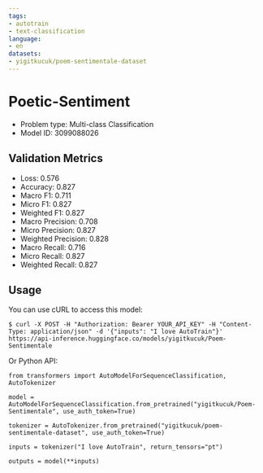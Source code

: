 ```yaml
---
tags:
- autotrain
- text-classification
language:
- en
datasets:
- yigitkucuk/poem-sentimentale-dataset
---
```


# Poetic-Sentiment

- Problem type: Multi-class Classification
- Model ID: 3099088026

## Validation Metrics

- Loss: 0.576
- Accuracy: 0.827
- Macro F1: 0.711
- Micro F1: 0.827
- Weighted F1: 0.827
- Macro Precision: 0.708
- Micro Precision: 0.827
- Weighted Precision: 0.828
- Macro Recall: 0.716
- Micro Recall: 0.827
- Weighted Recall: 0.827


## Usage

You can use cURL to access this model:

```
$ curl -X POST -H "Authorization: Bearer YOUR_API_KEY" -H "Content-Type: application/json" -d '{"inputs": "I love AutoTrain"}' https://api-inference.huggingface.co/models/yigitkucuk/Poem-Sentimentale
```

Or Python API:

```
from transformers import AutoModelForSequenceClassification, AutoTokenizer

model = AutoModelForSequenceClassification.from_pretrained("yigitkucuk/Poem-Sentimentale", use_auth_token=True)

tokenizer = AutoTokenizer.from_pretrained("yigitkucuk/poem-sentimentale-dataset", use_auth_token=True)

inputs = tokenizer("I love AutoTrain", return_tensors="pt")

outputs = model(**inputs)
```
